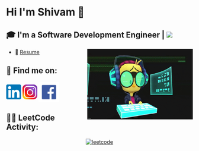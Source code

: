 

# Hi I'm Shivam 👋

## 🎓 I'm a Software Development Engineer | ![](https://komarev.com/ghpvc/?username=shivam01july&label=Profile%20views&color=0e75b6&style=flat)
<img align="right" alt="GIF" src="https://github.com/shivam01july/Data-Store/blob/main/profile_page/giphy.gif?raw=true" width="285" height="190" />


- 📝 [Resume](https://github.com/shivam01july/Data-Store/blob/main/Shivam's%20Resume.pdf)



## :email: Find me on:  
<p align="left">
<a href="https://linkedin.com/in/shivam01july" target="blank"><img align="center" src="https://github.com/shivam01july/Data-Store/blob/main/profile_page/LinkedIn%20Logo%201.png" alt="shivam01july" height="40" width="40" /></a>
<a href="https://instagram.com/shivam01july" target="blank"><img align="center" src="https://github.com/shivam01july/Data-Store/blob/main/profile_page/Instagram%20Logo%201.png" alt="shivam01july" height="40" width="40" /></a>
<a href="https://facebook.com/shivam01july" target="blank"><img align="center" src="https://github.com/shivam01july/Data-Store/blob/main/profile_page/Facebook%20Logo%201.png" alt="md.shivam01july" height="55" width="55" /></a>
</p>


## 👨‍💻 LeetCode Activity:
<p align="center">
<a href="https://leetcode.com/shivam01july"><img align="center" src="https://leetcode.card.workers.dev/shivam01july?theme=dark&font=baloo&extension=null" alt="leetcode" height="400" width="1000"/>
</a>
</p>
